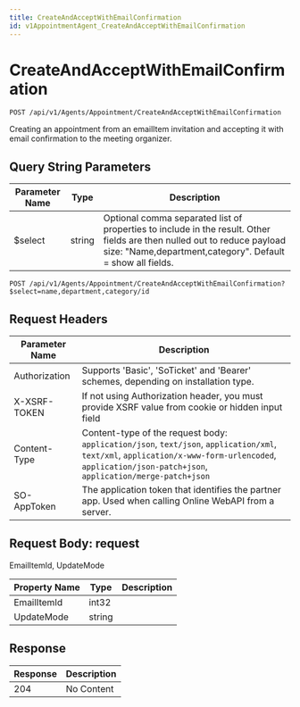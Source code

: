 ```yaml
---
title: CreateAndAcceptWithEmailConfirmation
id: v1AppointmentAgent_CreateAndAcceptWithEmailConfirmation
---
```


# CreateAndAcceptWithEmailConfirmation

```http
POST /api/v1/Agents/Appointment/CreateAndAcceptWithEmailConfirmation
```

Creating an appointment from an emailItem invitation and accepting it with email confirmation to the meeting organizer.







## Query String Parameters

| Parameter Name | Type |  Description |
|----------------|------|--------------|
| $select | string |  Optional comma separated list of properties to include in the result. Other fields are then nulled out to reduce payload size: "Name,department,category". Default = show all fields. |

```http
POST /api/v1/Agents/Appointment/CreateAndAcceptWithEmailConfirmation?$select=name,department,category/id
```


## Request Headers

| Parameter Name | Description |
|----------------|-------------|
| Authorization  | Supports 'Basic', 'SoTicket' and 'Bearer' schemes, depending on installation type. |
| X-XSRF-TOKEN   | If not using Authorization header, you must provide XSRF value from cookie or hidden input field |
| Content-Type | Content-type of the request body: `application/json`, `text/json`, `application/xml`, `text/xml`, `application/x-www-form-urlencoded`, `application/json-patch+json`, `application/merge-patch+json` |
| SO-AppToken | The application token that identifies the partner app. Used when calling Online WebAPI from a server. |

## Request Body: request  

EmailItemId, UpdateMode 

| Property Name | Type |  Description |
|----------------|------|--------------|
| EmailItemId | int32 |  |
| UpdateMode | string |  |


## Response


| Response | Description |
|----------------|-------------|
| 204 | No Content |